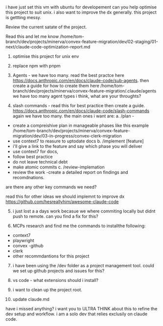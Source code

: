 i have just set this vm with ubuntu for developement can you help optimise this project to suit unix. i also want to improve the dx generally. this project is gettting messy.

Review the current satate of the project.

Read this and let me know 
/home/tom-branch/dev/projects/minerva/convex-feature-migration/dev/02-staging/01-next/claude-code-optimization-report.md

1. optimise this project for unix env
2. replace npm with pnpm 
3. Agents - we have too many. read the best practce here https://docs.anthropic.com/en/docs/claude-code/sub-agents. then create a guide for how to create them here /home/tom-branch/dev/projects/minerva/convex-feature-migration/.claude/agents
   we have too many agent types i think, what are your throughts?

4. slash commands - read this for best practice then create a guide. https://docs.anthropic.com/en/docs/claude-code/slash-commands
again we have too many. the main ones i want are:
a. /plan - 
- create a compreishive plan in manageable phases like this example /home/tom-branch/dev/projects/minerva/convex-feature-migration/dev/03-in-progress/convex-clerk-migration
- use context7 to reasure to uptodate docs
b. /implement [feature]
- i'll give a link to the feature and say which phase you will deliver
- use context7 for docs,
- follow best practice
- do not leave technical debt
- make atomic commits
c. /review-implemation
- review the work 
-create a detailed report on findings and recomdnations. 

are there any other key commands we need?

read this for other ideas we should implemnt to improve dx https://github.com/hesreallyhim/awesome-claude-code

5. i just lost a a days work becasue we where commiting locally but didnt push to remote. can you find a fix for this?

6. MCPs research and find me the commands to installthe following:
- context7
- playwright
- convex
-github
- clerk
- other recommdantions for this project

7. i have been using the /dev folder as a project management tool. could we set up github projects and issues for this? 

8. vs code - what extensions should i install?

9. i want to clean up the project root.

10. update claude.md

have i missed anything? i want you to ULTRA THINK about this to refine the dev setup and workflow. i am a solo dev that relies exclusily on claude code.

